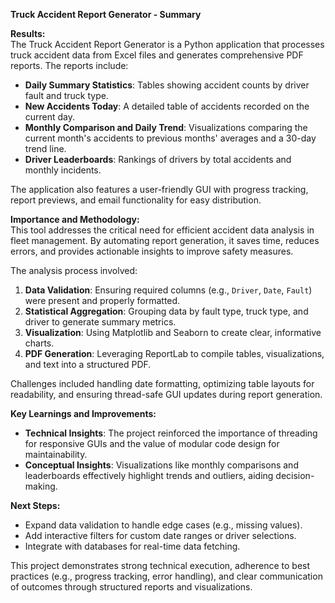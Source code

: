**Truck Accident Report Generator - Summary**  

**Results:**  
The Truck Accident Report Generator is a Python application that processes truck accident data from Excel files and generates comprehensive PDF reports. The reports include:  
- **Daily Summary Statistics**: Tables showing accident counts by driver fault and truck type.  
- **New Accidents Today**: A detailed table of accidents recorded on the current day.  
- **Monthly Comparison and Daily Trend**: Visualizations comparing the current month's accidents to previous months' averages and a 30-day trend line.  
- **Driver Leaderboards**: Rankings of drivers by total accidents and monthly incidents.  

The application also features a user-friendly GUI with progress tracking, report previews, and email functionality for easy distribution.  

**Importance and Methodology:**  
This tool addresses the critical need for efficient accident data analysis in fleet management. By automating report generation, it saves time, reduces errors, and provides actionable insights to improve safety measures.  

The analysis process involved:  
1. **Data Validation**: Ensuring required columns (e.g., `Driver`, `Date`, `Fault`) were present and properly formatted.  
2. **Statistical Aggregation**: Grouping data by fault type, truck type, and driver to generate summary metrics.  
3. **Visualization**: Using Matplotlib and Seaborn to create clear, informative charts.  
4. **PDF Generation**: Leveraging ReportLab to compile tables, visualizations, and text into a structured PDF.  

Challenges included handling date formatting, optimizing table layouts for readability, and ensuring thread-safe GUI updates during report generation.  

**Key Learnings and Improvements:**  
- **Technical Insights**: The project reinforced the importance of threading for responsive GUIs and the value of modular code design for maintainability.  
- **Conceptual Insights**: Visualizations like monthly comparisons and leaderboards effectively highlight trends and outliers, aiding decision-making.  

**Next Steps:**  
- Expand data validation to handle edge cases (e.g., missing values).  
- Add interactive filters for custom date ranges or driver selections.  
- Integrate with databases for real-time data fetching.  

This project demonstrates strong technical execution, adherence to best practices (e.g., progress tracking, error handling), and clear communication of outcomes through structured reports and visualizations.

